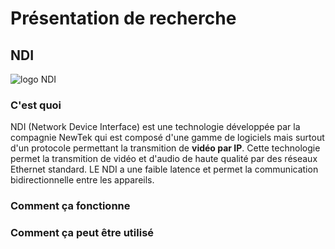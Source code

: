 # Présentation de recherche
## NDI
![logo NDI](https://github.com/RaphBarniques/recherche-projet-multimedia/assets/94623626/c3b6588b-54ce-4310-8296-c9d830a7bfc1)

### C'est quoi
NDI (Network Device Interface) est une technologie développée par la compagnie NewTek qui est composé d'une gamme de logiciels mais surtout d'un protocole permettant la transmition de **vidéo par IP**. Cette technologie permet la transmition de vidéo et d'audio de haute qualité par des réseaux Ethernet standard. LE NDI a une faible latence et permet la communication bidirectionnelle entre les appareils. 

### Comment ça fonctionne
### Comment ça peut être utilisé

